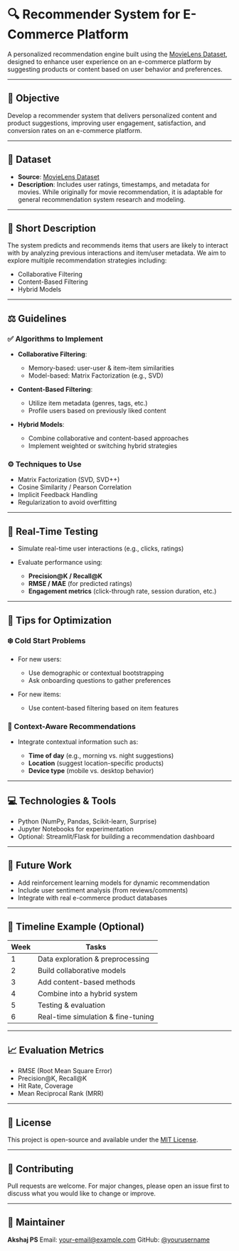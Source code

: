 # 🔍 Recommender System for E-Commerce Platform

A personalized recommendation engine built using the [MovieLens Dataset](https://grouplens.org/datasets/movielens/), designed to enhance user experience on an e-commerce platform by suggesting products or content based on user behavior and preferences.

---

## 🌟 Objective

Develop a recommender system that delivers personalized content and product suggestions, improving user engagement, satisfaction, and conversion rates on an e-commerce platform.

---

## 📄 Dataset

* **Source**: [MovieLens Dataset](https://grouplens.org/datasets/movielens/)
* **Description**: Includes user ratings, timestamps, and metadata for movies. While originally for movie recommendation, it is adaptable for general recommendation system research and modeling.

---

## 🔎 Short Description

The system predicts and recommends items that users are likely to interact with by analyzing previous interactions and item/user metadata. We aim to explore multiple recommendation strategies including:

* Collaborative Filtering
* Content-Based Filtering
* Hybrid Models

---

## ⚖️ Guidelines

### ✅ Algorithms to Implement

* **Collaborative Filtering**:

  * Memory-based: user-user & item-item similarities
  * Model-based: Matrix Factorization (e.g., SVD)

* **Content-Based Filtering**:

  * Utilize item metadata (genres, tags, etc.)
  * Profile users based on previously liked content

* **Hybrid Models**:

  * Combine collaborative and content-based approaches
  * Implement weighted or switching hybrid strategies

### ⚙️ Techniques to Use

* Matrix Factorization (SVD, SVD++)
* Cosine Similarity / Pearson Correlation
* Implicit Feedback Handling
* Regularization to avoid overfitting

---

## 🔄 Real-Time Testing

* Simulate real-time user interactions (e.g., clicks, ratings)
* Evaluate performance using:

  * **Precision\@K / Recall\@K**
  * **RMSE / MAE** (for predicted ratings)
  * **Engagement metrics** (click-through rate, session duration, etc.)

---

## 🔧 Tips for Optimization

### ❄️ Cold Start Problems

* For new users:

  * Use demographic or contextual bootstrapping
  * Ask onboarding questions to gather preferences

* For new items:

  * Use content-based filtering based on item features

### 📅 Context-Aware Recommendations

* Integrate contextual information such as:

  * **Time of day** (e.g., morning vs. night suggestions)
  * **Location** (suggest location-specific products)
  * **Device type** (mobile vs. desktop behavior)

---

## 💻 Technologies & Tools

* Python (NumPy, Pandas, Scikit-learn, Surprise)
* Jupyter Notebooks for experimentation
* Optional: Streamlit/Flask for building a recommendation dashboard

---

## 🚀 Future Work

* Add reinforcement learning models for dynamic recommendation
* Include user sentiment analysis (from reviews/comments)
* Integrate with real e-commerce product databases

---

## 📅 Timeline Example (Optional)

| Week | Tasks                              |
| ---- | ---------------------------------- |
| 1    | Data exploration & preprocessing   |
| 2    | Build collaborative models         |
| 3    | Add content-based methods          |
| 4    | Combine into a hybrid system       |
| 5    | Testing & evaluation               |
| 6    | Real-time simulation & fine-tuning |

---

## 📈 Evaluation Metrics

* RMSE (Root Mean Square Error)
* Precision\@K, Recall\@K
* Hit Rate, Coverage
* Mean Reciprocal Rank (MRR)

---

## 📝 License

This project is open-source and available under the [MIT License](LICENSE).

---

## 🤝 Contributing

Pull requests are welcome. For major changes, please open an issue first to discuss what you would like to change or improve.

---

## 📅 Maintainer

**Akshaj PS**
Email: [your-email@example.com](mailto:your-email@example.com)
GitHub: [@yourusername](https://github.com/yourusername)
